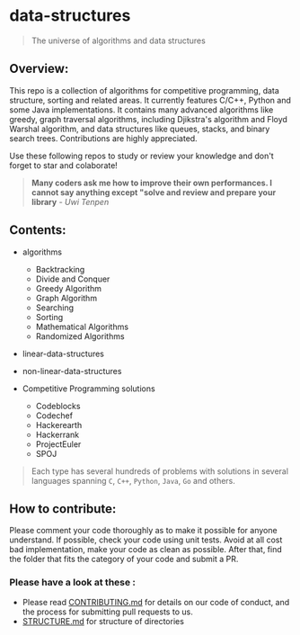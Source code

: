 # data-structures

> The universe of algorithms and data structures

## Overview:
This repo is a collection of algorithms for competitive programming, data structure, sorting and related areas. It currently features C/C++, Python and some Java implementations. It contains many advanced algorithms like greedy, graph traversal algorithms, including Djikstra's algorithm and Floyd Warshal algorithm, and data structures like queues, stacks, and binary search trees. Contributions are highly appreciated.

Use these following repos to study or review your knowledge and don't forget to star and colaborate!

> **Many coders ask me how to improve their own performances. I cannot say anything except "solve and review and prepare your library** - _Uwi Tenpen_

## Contents:

- algorithms
    - Backtracking
    - Divide and Conquer
    - Greedy Algorithm
    - Graph Algorithm
    - Searching
    - Sorting
    - Mathematical Algorithms
    - Randomized Algorithms

- linear-data-structures

- non-linear-data-structures

- Competitive Programming solutions
    - Codeblocks
    - Codechef
    - Hackerearth
    - Hackerrank
    - ProjectEuler  
    - SPOJ

>Each type has several hundreds of problems with solutions in several languages spanning `C`, `C++`, `Python`, `Java`, `Go` and others.


## How to contribute:

 Please comment your code thoroughly as to make it possible for anyone understand.
 If possible, check your code using unit tests.
 Avoid at all cost bad implementation, make your code as clean as possible.
 After that, find the folder that fits the category of your code and submit a PR.

 ### Please have a look at these :
  - Please read [CONTRIBUTING.md](https://github.com/ACEIT-JAIPUR-cyberpunk/data-structures/blob/master/CONTRIBUTION.md) for details on our code of conduct, and the process for submitting pull requests to us.
  - [STRUCTURE.md](https://github.com/ACEIT-JAIPUR-cyberpunk/data-structures/blob/master/STRUCTURE.md) for structure of directories
